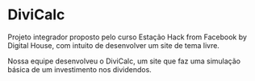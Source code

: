 # DiviCalc
 
Projeto integrador proposto pelo curso Estação Hack from Facebook by Digital House, com intuito de desenvolver um site de tema livre.

Nossa equipe desenvolveu o DiviCalc, um site que faz uma simulação básica de um investimento nos dividendos.
